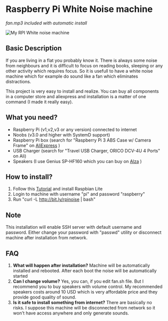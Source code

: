 # Raspberry Pi White Noise machine
*fan.mp3 included with automatic install*

![My RPI White noise machine](https://s3-eu-west-1.amazonaws.com/koss-public-misc/images/rpiwhitenoise.jpg)

## Basic Description
If you are living in a flat you probably know it. There is always some noise from neighbours and it is difficult to focus on reading books, sleeping or any other activity which requires focus. So it is usefull to have a white noise machine which for example do sound like a fan which eliminates distractions.

This project is very easy to install and realize. You can buy all components in a computer store and aliexpress and installation is a matter of one command (I made it really easy).

## What you need?
- Raspberry Pi (v1,v2,v3 or any version) connected to internet
- Noobs (v3.0 and higher with SystemD support)
- Raspberry Pi box (search for "Raspberry Pi 3 ABS Case w/ Camera Frame" on [AliExpress](http://www.aliexpress.com/) )
- USB Charger (search for "Travel USB Charger, ORICO DCV-4U 4 Ports" on Ali)
- Speakers (I use Genius SP-HF160 which you can buy on [Alza](http://www.alza.com/) )

## How to install?
1. Follow this [Tutorial](https://www.raspberrypi.org/documentation/installation/installing-images/) and install Raspbian Lite
2. Login to machine with username "pi" and password "raspberry"
3. Run "curl -L http://bit.ly/rpinoise | bash"

## Note
This installation will enable SSH server with default username and password. Either change your password with "passwd" utility or disconnect machine after installation from network.

## FAQ
1. **What will happen after installation?**
Machine will be automatically installed and rebooted. After each boot the noise will be automatically started
2. **Can I change volume?**
Yes, you can, if you edit fan.sh file. But I recommend you to buy speakers with volume control. My recommended speakers costs around 10 USD which is very affordable price and they provide good quality of sound.
3. **Is it safe to install something from internet?**
There are basically no risks. I suppose this machine will be disconnected from network so it won't have access anywhere and only generate sounds.

